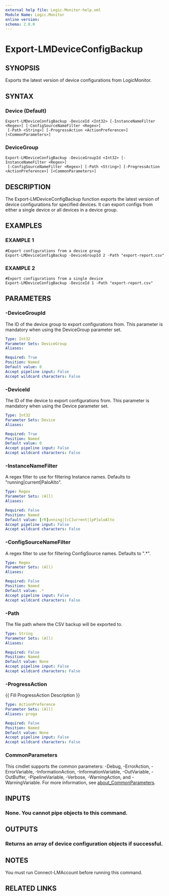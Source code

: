 ```yaml
---
external help file: Logic.Monitor-help.xml
Module Name: Logic.Monitor
online version:
schema: 2.0.0
---
```


# Export-LMDeviceConfigBackup

## SYNOPSIS
Exports the latest version of device configurations from LogicMonitor.

## SYNTAX

### Device (Default)
```
Export-LMDeviceConfigBackup -DeviceId <Int32> [-InstanceNameFilter <Regex>] [-ConfigSourceNameFilter <Regex>]
 [-Path <String>] [-ProgressAction <ActionPreference>] [<CommonParameters>]
```

### DeviceGroup
```
Export-LMDeviceConfigBackup -DeviceGroupId <Int32> [-InstanceNameFilter <Regex>]
 [-ConfigSourceNameFilter <Regex>] [-Path <String>] [-ProgressAction <ActionPreference>] [<CommonParameters>]
```

## DESCRIPTION
The Export-LMDeviceConfigBackup function exports the latest version of device configurations for specified devices.
It can export configs from either a single device or all devices in a device group.

## EXAMPLES

### EXAMPLE 1
```
#Export configurations from a device group
Export-LMDeviceConfigBackup -DeviceGroupId 2 -Path "export-report.csv"
```

### EXAMPLE 2
```
#Export configurations from a single device
Export-LMDeviceConfigBackup -DeviceId 1 -Path "export-report.csv"
```

## PARAMETERS

### -DeviceGroupId
The ID of the device group to export configurations from.
This parameter is mandatory when using the DeviceGroup parameter set.

```yaml
Type: Int32
Parameter Sets: DeviceGroup
Aliases:

Required: True
Position: Named
Default value: 0
Accept pipeline input: False
Accept wildcard characters: False
```

### -DeviceId
The ID of the device to export configurations from.
This parameter is mandatory when using the Device parameter set.

```yaml
Type: Int32
Parameter Sets: Device
Aliases:

Required: True
Position: Named
Default value: 0
Accept pipeline input: False
Accept wildcard characters: False
```

### -InstanceNameFilter
A regex filter to use for filtering Instance names.
Defaults to "running|current|PaloAlto".

```yaml
Type: Regex
Parameter Sets: (All)
Aliases:

Required: False
Position: Named
Default value: [rR]unning|[cC]urrent|[pP]aloAlto
Accept pipeline input: False
Accept wildcard characters: False
```

### -ConfigSourceNameFilter
A regex filter to use for filtering ConfigSource names.
Defaults to ".*".

```yaml
Type: Regex
Parameter Sets: (All)
Aliases:

Required: False
Position: Named
Default value: .*
Accept pipeline input: False
Accept wildcard characters: False
```

### -Path
The file path where the CSV backup will be exported to.

```yaml
Type: String
Parameter Sets: (All)
Aliases:

Required: False
Position: Named
Default value: None
Accept pipeline input: False
Accept wildcard characters: False
```

### -ProgressAction
{{ Fill ProgressAction Description }}

```yaml
Type: ActionPreference
Parameter Sets: (All)
Aliases: proga

Required: False
Position: Named
Default value: None
Accept pipeline input: False
Accept wildcard characters: False
```

### CommonParameters
This cmdlet supports the common parameters: -Debug, -ErrorAction, -ErrorVariable, -InformationAction, -InformationVariable, -OutVariable, -OutBuffer, -PipelineVariable, -Verbose, -WarningAction, and -WarningVariable. For more information, see [about_CommonParameters](http://go.microsoft.com/fwlink/?LinkID=113216).

## INPUTS

### None. You cannot pipe objects to this command.
## OUTPUTS

### Returns an array of device configuration objects if successful.
## NOTES
You must run Connect-LMAccount before running this command.

## RELATED LINKS
